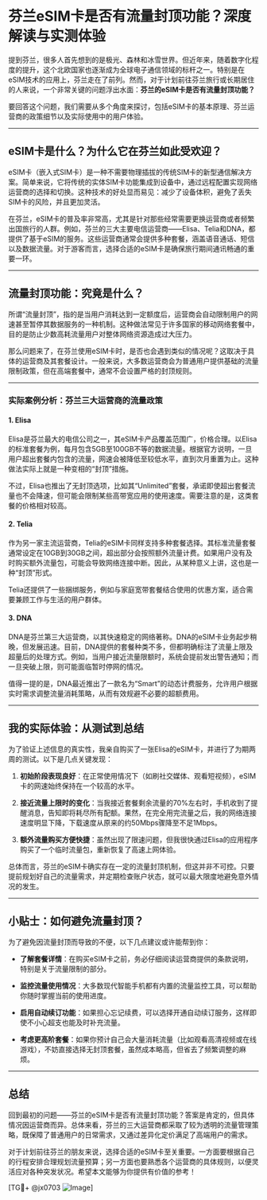 # 芬兰eSIM卡是否有流量封顶功能？深度解读与实测体验

提到芬兰，很多人首先想到的是极光、森林和冰雪世界。但近年来，随着数字化程度的提升，这个北欧国家也逐渐成为全球电子通信领域的标杆之一。特别是在eSIM技术的应用上，芬兰走在了前列。然而，对于计划前往芬兰旅行或长期居住的人来说，一个非常关键的问题浮出水面：**芬兰的eSIM卡是否有流量封顶功能？**

要回答这个问题，我们需要从多个角度来探讨，包括eSIM卡的基本原理、芬兰运营商的政策细节以及实际使用中的用户体验。

---

## eSIM卡是什么？为什么它在芬兰如此受欢迎？

eSIM卡（嵌入式SIM卡）是一种不需要物理插拔的传统SIM卡的新型通信解决方案。简单来说，它将传统的实体SIM卡功能集成到设备中，通过远程配置实现网络运营商的选择和切换。这种技术的好处显而易见：减少了设备体积，避免了丢失SIM卡的风险，并且更加灵活。

在芬兰，eSIM卡的普及率非常高，尤其是针对那些经常需要更换运营商或者频繁出国旅行的人群。例如，芬兰的三大主要电信运营商——Elisa、Telia和DNA，都提供了基于eSIM的服务。这些运营商通常会提供多种套餐，涵盖语音通话、短信以及数据流量。对于游客而言，选择合适的eSIM卡是确保旅行期间通讯畅通的重要一环。

---

## 流量封顶功能：究竟是什么？

所谓“流量封顶”，指的是当用户消耗达到一定额度后，运营商会自动限制用户的网速甚至暂停其数据服务的一种机制。这种做法常见于许多国家的移动网络套餐中，目的是防止少数高耗流量用户对整体网络资源造成过大压力。

那么问题来了，在芬兰使用eSIM卡时，是否也会遇到类似的情况呢？这取决于具体的运营商及其套餐设计。一般来说，大多数运营商会为普通用户提供基础的流量限制政策，但在高端套餐中，通常不会设置严格的封顶规则。

---

### 实际案例分析：芬兰三大运营商的流量政策

#### 1. Elisa
Elisa是芬兰最大的电信公司之一，其eSIM卡产品覆盖范围广，价格合理。以Elisa的标准套餐为例，每月包含5GB至100GB不等的数据流量。根据官方说明，一旦用户超出套餐内包含的流量，网速会被降低至较低水平，直到次月重置为止。这种做法实际上就是一种变相的“封顶”措施。

不过，Elisa也推出了无封顶选项，比如其“Unlimited”套餐，承诺即使超出套餐流量也不会降速，但可能会限制某些高带宽应用的使用速度。需要注意的是，这类套餐的价格相对较高。

#### 2. Telia
作为另一家主流运营商，Telia的eSIM卡同样支持多种套餐选择。其标准流量套餐通常设定在10GB到30GB之间，超出部分会按照额外流量计费。如果用户没有及时购买额外流量包，可能会导致网络连接中断。因此，从某种意义上讲，这也是一种“封顶”形式。

Telia还提供了一些捆绑服务，例如与家庭宽带套餐结合使用的优惠方案，适合需要兼顾工作与生活的用户群体。

#### 3. DNA
DNA是芬兰第三大运营商，以其快速稳定的网络著称。DNA的eSIM卡业务起步稍晚，但发展迅速。目前，DNA提供的套餐种类不多，但都明确标注了流量上限及超量后的处理方式。例如，当用户接近流量限额时，系统会提前发出警告通知；而一旦突破上限，则可能面临暂时停网的情况。

值得一提的是，DNA最近推出了一款名为“Smart”的动态计费服务，允许用户根据实时需求调整流量消耗策略，从而有效规避不必要的超额费用。

---

## 我的实际体验：从测试到总结

为了验证上述信息的真实性，我亲自购买了一张Elisa的eSIM卡，并进行了为期两周的测试。以下是几点关键发现：

1. **初始阶段表现良好**：在正常使用情况下（如刷社交媒体、观看短视频），eSIM卡的网速始终保持在一个较高的水平。
   
2. **接近流量上限时的变化**：当我接近套餐剩余流量的70%左右时，手机收到了提醒消息，告知即将耗尽所有配额。果然，在完全用完流量之后，我的网络连接速度明显下降，下载速度从原来的约50Mbps骤降至不足1Mbps。

3. **额外流量购买方便快捷**：虽然出现了限速问题，但我很快通过Elisa的应用程序购买了一个临时流量包，重新恢复了高速上网体验。

总体而言，芬兰的eSIM卡确实存在一定的流量封顶机制，但这并非不可控。只要提前规划好自己的流量需求，并定期检查账户状态，就可以最大限度地避免意外情况的发生。

---

## 小贴士：如何避免流量封顶？

为了避免因流量封顶而导致的不便，以下几点建议或许能帮到你：

- **了解套餐详情**：在购买eSIM卡之前，务必仔细阅读运营商提供的条款说明，特别是关于流量限制的部分。
  
- **监控流量使用情况**：大多数现代智能手机都有内置的流量监控工具，可以帮助你随时掌握当前的使用进度。

- **启用自动续订功能**：如果担心忘记续费，可以选择开通自动续订服务，这样即使不小心超支也能及时补充流量。

- **考虑更高阶套餐**：如果你预计自己会大量消耗流量（比如观看高清视频或在线游戏），不妨直接选择无封顶套餐，虽然成本略高，但省去了频繁调整的麻烦。

---

## 总结

回到最初的问题——芬兰的eSIM卡是否有流量封顶功能？答案是肯定的，但具体情况因运营商而异。总体来看，芬兰的三大运营商都采取了较为透明的流量管理策略，既保障了普通用户的日常需求，又通过差异化定价满足了高端用户的需求。

对于计划前往芬兰的朋友来说，选择合适的eSIM卡至关重要。一方面要根据自己的行程安排合理规划流量预算；另一方面也要熟悉各个运营商的具体规则，以便灵活应对各种突发状况。希望本文能够为你提供有价值的参考！

[TG💪+ @jx0703 ![Image](https://github.com/user-attachments/assets/dbca1d08-cadb-493c-b0ec-ad6f7a83f270)]